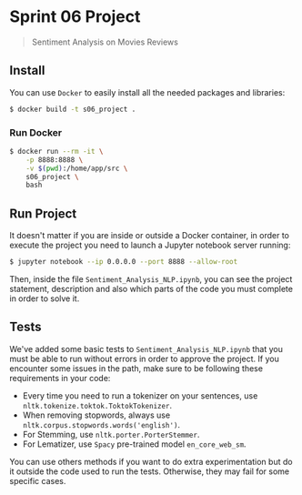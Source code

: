# Sprint 06 Project
> Sentiment Analysis on Movies Reviews

## Install

You can use `Docker` to easily install all the needed packages and libraries:

```bash
$ docker build -t s06_project .
```

### Run Docker

```bash
$ docker run --rm -it \
    -p 8888:8888 \
    -v $(pwd):/home/app/src \
    s06_project \
    bash
```

## Run Project

It doesn't matter if you are inside or outside a Docker container, in order to execute the project you need to launch a Jupyter notebook server running:

```bash
$ jupyter notebook --ip 0.0.0.0 --port 8888 --allow-root
```

Then, inside the file `Sentiment_Analysis_NLP.ipynb`, you can see the project statement, description and also which parts of the code you must complete in order to solve it.

## Tests

We've added some basic tests to `Sentiment_Analysis_NLP.ipynb` that you must be able to run without errors in order to approve the project. If you encounter some issues in the path, make sure to be following these requirements in your code:

- Every time you need to run a tokenizer on your sentences, use `nltk.tokenize.toktok.ToktokTokenizer`.
- When removing stopwords, always use `nltk.corpus.stopwords.words('english')`.
- For Stemming, use `nltk.porter.PorterStemmer`.
- For Lematizer, use `Spacy` pre-trained model `en_core_web_sm`.

You can use others methods if you want to do extra experimentation but do it outside the code used to run the tests. Otherwise, they may fail for some specific cases.
